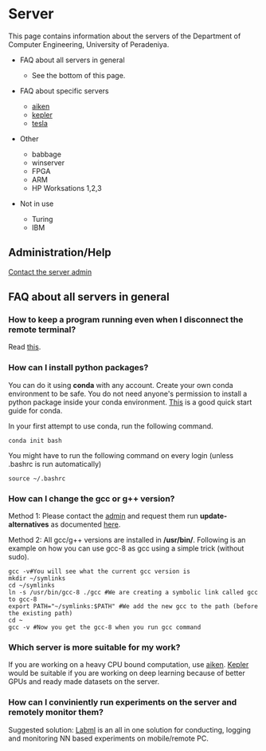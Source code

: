 # Server

This page contains information about the servers of the Department of Computer Engineering, University of Peradeniya.


* FAQ about all servers in general
	* See the bottom of this page.

* FAQ about specific servers
	* [aiken](./aiken/)
	* [kepler](./kepler/)
	* [tesla](./tesla/)

* Other
	* babbage
	* winserver
	* FPGA
	* ARM
	* HP Worksations 1,2,3


* Not in use 
	* Turing
	* IBM


## Administration/Help

[Contact the server admin](./admin/)

## FAQ about all servers in general

### How to keep a program running even when I disconnect the remote terminal?
Read [this](https://www.maketecheasier.com/nohup-and-uses/).

### How can I install python packages?

You can do it using **conda** with any account. Create your own conda environment to be safe. You do not need anyone's permission to install a python package inside your conda environment. [This](https://docs.conda.io/projects/conda/en/4.6.0/_downloads/52a95608c49671267e40c689e0bc00ca/conda-cheatsheet.pdf) is a good quick start guide for conda.
<!-- 2. **docker** with docker enabled accounts. -->

In your first attempt to use conda, run the following command.

```
conda init bash
```
You might have to run the following command on every login (unless .bashrc is run automatically)
```
source ~/.bashrc
```

### How can I change the gcc or g++ version?

Method 1: Please contact the [admin](https://cepdnaclk.github.io/sites/servers/admin/) and request them run **update-alternatives** as documented [here](https://github.com/cepdnaclk/server-documentation-public).

Method 2: All gcc/g++ versions are installed in **/usr/bin/**.
Following is an example on how you can use gcc-8 as gcc using a simple trick (without sudo).
```
gcc -v#You will see what the current gcc version is
mkdir ~/symlinks
cd ~/symlinks
ln -s /usr/bin/gcc-8 ./gcc #We are creating a symbolic link called gcc to gcc-8
export PATH="~/symlinks:$PATH" #We add the new gcc to the path (before the existing path)
cd ~
gcc -v #Now you get the gcc-8 when you run gcc command 
```


### Which server is more suitable for my work?

If you are working on a heavy CPU bound computation, use [aiken](./aiken/). [Kepler](./kepler/) would be suitable if you are working on deep learning because of better GPUs and ready made datasets on the server.

### How can I conviniently run experiments on the server and remotely monitor them?

Suggested solution: [Labml](https://github.com/lab-ml/labml) is an all in one solution for conducting, logging and monitoring NN based experiments on mobile/remote PC.